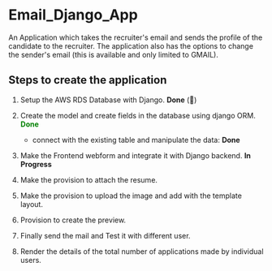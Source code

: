 

# Email_Django_App
An Application which takes the recruiter's email and sends the profile of the candidate to the recruiter. The application also has the options to change the sender's email (this is available and only limited to GMAIL).

## Steps to create the application

1. Setup the AWS RDS Database with Django. **Done** (&#x1F4D7;)

2. Create the model and create fields in the database using django ORM. <span style="color:green">**Done**</span>
    - connect with the existing table and manipulate the data: **Done**

3. Make the Frontend webform and integrate it with Django backend. **In Progress**

4. Make the provision to attach the resume.

5. Make the provision to upload the image and add with the template layout.

6. Provision to create the preview.

7. Finally send the mail and Test it with different user.

8. Render the details of the total number of applications made by individual users.

